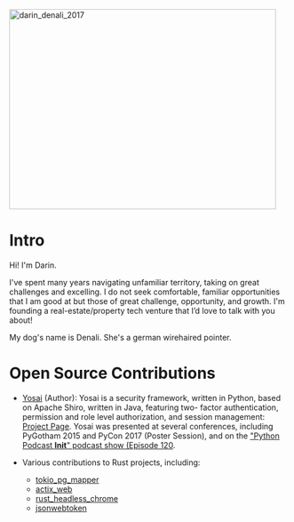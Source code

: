 <img src="/Dowwie/Dowwie/blob/master/darin_denali_2017.jpg" alt="darin_denali_2017" title="Darin and Denali" width="480" height="360" />

# Intro 

Hi! I'm Darin.

I've spent many years navigating unfamiliar territory, taking on great challenges and excelling. I do not seek comfortable, familiar opportunities that I am good at but those of great challenge, opportunity, and growth.  I'm founding a real-estate/property tech venture that I’d love to talk with you about!

My dog's name is Denali.  She's a german wirehaired pointer.


# Open Source Contributions 

* [Yosai](https://github.com/YosaiProject/yosai) (Author):  Yosai is a security framework, written in Python, based on Apache Shiro, written in Java, featuring two- factor authentication, permission and role level authorization, and session management: [Project Page](https://yosaiproject.github.io/yosai).  Yosai was presented at several conferences, including PyGotham 2015 and PyCon 2017 (Poster Session), and on the ["Python Podcast __Init__" podcast show (Episode 120](https://bit.ly/2ZefKUA).


* Various contributions to Rust projects, including:
    - [tokio_pg_mapper](https://github.com/Dowwie/tokio-postgres-mapper)
	- [actix_web](https://github.com/actix/actix-web)
	- [rust_headless_chrome](https://github.com/atroche/rust-headless-chrome)
	- [jsonwebtoken](https://github.com/keats/jsonwebtoken)

